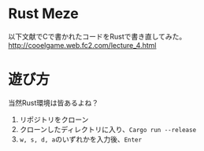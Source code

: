 # Rust Meze

以下文献でCで書かれたコードをRustで書き直してみた。
http://cooelgame.web.fc2.com/lecture_4.html

# 遊び方

当然Rust環境は皆あるよね？

1. リポジトリをクローン
2. クローンしたディレクトリに入り、`Cargo run --release`
3. `w, s, d, a`のいずれかを入力後、`Enter` 
